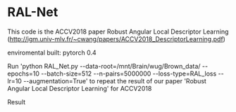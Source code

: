 # RAL-Net

This code is the ACCV2018 paper Robust Angular Local Descriptor Learning (http://igm.univ-mlv.fr/~cwang/papers/ACCV2018_DescriptorLearning.pdf)

enviromental built: pytorch 0.4

Run 'python RAL_Net.py --data-root=/mnt/Brain/wug/Brown_data/ --epochs=10 --batch-size=512 --n-pairs=5000000 --loss-type=RAL_loss --lr=10 --augmentation=True' to repeat the result of our paper 'Robust Angular Local Descriptor Learning' for ACCV2018

Result
